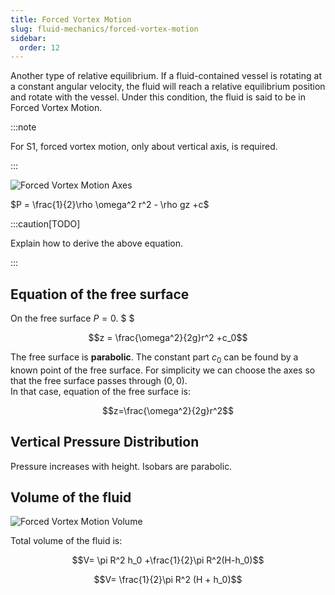 ```yaml
---
title: Forced Vortex Motion
slug: fluid-mechanics/forced-vortex-motion
sidebar:
  order: 12
---
```


Another type of relative equilibrium. If a fluid-contained vessel is rotating at
a constant angular velocity, the fluid will reach a relative equilibrium
position and rotate with the vessel. Under this condition, the fluid is said to
be in Forced Vortex Motion.

:::note

For S1, forced vortex motion, only about vertical axis, is required.

:::

![Forced Vortex Motion Axes](/fluids/forced-vortex-motion.jpg)

$P = \frac{1}{2}\rho \omega^2 r^2 - \rho gz +c$

:::caution[TODO]

Explain how to derive the above equation.

:::

## Equation of the free surface

On the free surface $P=0$. $ $

```math
z = \frac{\omega^2}{2g}r^2  +c_0
```

The free surface is **parabolic**. The constant part $c_0$ can be found by a
known point of the free surface. For simplicity we can choose the axes so that
the free surface passes through $(0,0)$.  
In that case, equation of the free surface is:

```math
z=\frac{\omega^2}{2g}r^2
```

## Vertical Pressure Distribution

Pressure increases with height. Isobars are parabolic.

## Volume of the fluid

![Forced Vortex Motion Volume](/fluids/forced-vortex-motion-volume.jpg)

Total volume of the fluid is:

```math
V=
\pi R^2 h_0
+\frac{1}{2}\pi R^2(H-h_0)
```

```math
V=
\frac{1}{2}\pi R^2 (H + h_0)
```

